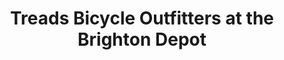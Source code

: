 ---
title: "Treads Bicycle Outfitters at the Brighton Depot"
url: /brighton/treads-bicycle-outfitters-at-the-brighton-depot/
shop: Fahrrad
---